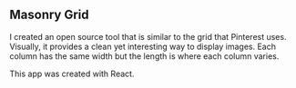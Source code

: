 ## Masonry Grid

I created an open source tool that is similar to the grid that Pinterest uses. Visually, it provides a clean yet interesting way to display images. Each column has the same width but the length is where each column varies.

This app was created with React.
